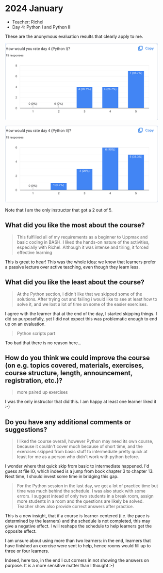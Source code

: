 # 2024 January

* Teacher: Richel
* Day 4: Python I and Python II

These are the anonymous evaluation results that clearly apply to me.

![](python_1.png)

![](python_2.png)

Note that I am the only instructor that got a 2 out of 5.


## What did you like the most about the course?

> This fulfilled all of my requirements as a beginner to Uppmax and basic
> coding in BASH. I liked
> the hands-on nature of the activities, especially with Richel.
> Although it was intense and tiring,
> it forced effective learning

This is great to hear! This was the whole idea: we know that learners
prefer a passive lecture over active teaching, even though they learn less.

## What did you like the least about the course?

> At the Python section, i didn't like that we skipped some of the solutions.
> After trying out and
> failing i would like to see at least how to solve it,
> and we lost a lot of time on some of the
> easier exercises.

I agree with the learner that at the end of the day, I started skipping things.
I did so purposefully, yet I did not expect this was problematic enough to
end up on an evaluation.

> Python scripts part

Too bad that there is no reason here...

## How do you think we could improve the course (on e.g. topics covered, materials, exercises, course structure, length, announcement, registration, etc.)?

> more paired up exercises

I was the only instructor that did this. I am happy at least one learner liked it :-)

## Do you have any additional comments or suggestions?

> I liked the course overall, however Python may need its own course,
> because it couldn't cover
> much because of short time, and the exercises skipped
> from basic stuff to intermediate pretty
> quick at least for me as a person who didn't work with python before.

I wonder where that quick skip from basic to intermediate happened.
I'd guess at file IO, which indeed is a jump from book chapter 3 to chapter 13.
Next time, I should invest some time in bridging this gap.


> For the Python session in the last day, we got a lot of practice time
> but time was much behind
> the schedule. I was also stuck with some errors.
> I suggest intead of only two students in a
> break room, assign more students in a room and the questions
> are likely be solved. Teacher
> show also provide correct answers after practice.

This is a new insight, that if a course is learner-centered (i.e.
the pace is determined by the learners) and the schedule is not completed,
this may give a negative effect. I will reshape the schedule to help
learners get the opposite effect.

I am unsure about using more than two learners: in the end, learners that have
finished an exercise were sent to help, hence rooms would fill up to three or
four learners.

Indeed, here too, in the end I cut corners in not showing the answers on
purpose. It is a more sensitive matter than I thought :-)
